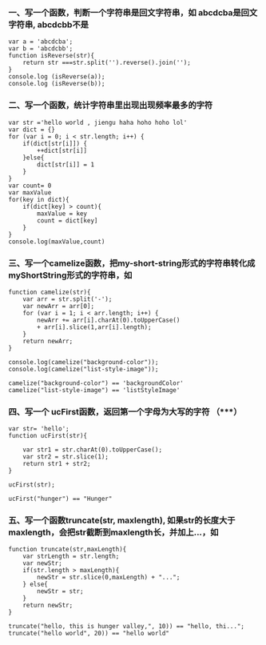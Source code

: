 ### 一、写一个函数，判断一个字符串是回文字符串，如 abcdcba是回文字符串, abcdcbb不是
```
var a = 'abcdcba';
var b = 'abcdcbb';
function isReverse(str){
	return str ===str.split('').reverse().join('');
}
console.log (isReverse(a));
console.log (isReverse(b));
```
### 二、写一个函数，统计字符串里出现出现频率最多的字符
```
var str ='hello world , jiengu haha hoho hoho lol'
var dict = {}
for (var i = 0; i < str.length; i++) {
	if(dict[str[i]]) {
		++dict[str[i]]
	}else{
		dict[str[i]] = 1
	}
}
var count= 0
var maxValue
for(key in dict){
	if(dict[key] > count){
		maxValue = key
		count = dict[key]
	}
}
console.log(maxValue,count)
```
### 三、写一个camelize函数，把my-short-string形式的字符串转化成myShortString形式的字符串，如
```
function camelize(str){
	var arr = str.split('-');
	var newArr = arr[0];
	for (var i = 1; i < arr.length; i++) {
		newArr += arr[i].charAt(0).toUpperCase() 
		+ arr[i].slice(1,arr[i].length);
	}
	return newArr;
}	

console.log(camelize("background-color"));
console.log(camelize("list-style-image"));

camelize("background-color") == 'backgroundColor'
camelize("list-style-image") == 'listStyleImage'
```
### 四、写一个 ucFirst函数，返回第一个字母为大写的字符 （***）
```
var str= 'hello';
function ucFirst(str){
	
	var str1 = str.charAt(0).toUpperCase();
 	var str2 = str.slice(1);
 	return str1 + str2;
}

ucFirst(str);

ucFirst("hunger") == "Hunger"
```
### 五、写一个函数truncate(str, maxlength), 如果str的长度大于maxlength，会把str截断到maxlength长，并加上...，如
```
function truncate(str,maxLength){
	var strLength = str.length;
	var newStr;
	if(str.length > maxLength){
		newStr = str.slice(0,maxLength) + "...";
	} else{
		newStr = str;
	}
	return newStr;
}

truncate("hello, this is hunger valley,", 10)) == "hello, thi...";
truncate("hello world", 20)) == "hello world"
```

